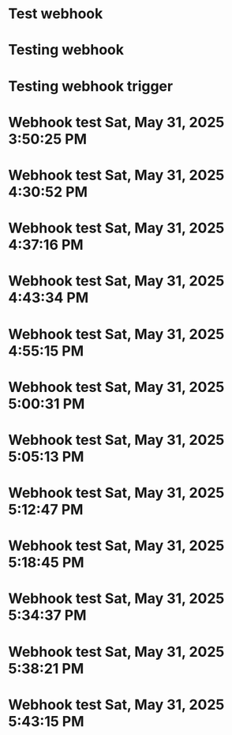 # Test webhook
# Testing webhook
# Testing webhook trigger
# Webhook test Sat, May 31, 2025  3:50:25 PM
# Webhook test Sat, May 31, 2025  4:30:52 PM
# Webhook test Sat, May 31, 2025  4:37:16 PM
# Webhook test Sat, May 31, 2025  4:43:34 PM
# Webhook test Sat, May 31, 2025  4:55:15 PM
# Webhook test Sat, May 31, 2025  5:00:31 PM
# Webhook test Sat, May 31, 2025  5:05:13 PM
# Webhook test Sat, May 31, 2025  5:12:47 PM
# Webhook test Sat, May 31, 2025  5:18:45 PM
# Webhook test Sat, May 31, 2025  5:34:37 PM
# Webhook test Sat, May 31, 2025  5:38:21 PM
# Webhook test Sat, May 31, 2025  5:43:15 PM
